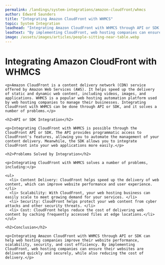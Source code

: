 ```yaml
---
permalink: /landings/system-integrations/amazon-cloudfront/whmcs
author: Edward Saunders
title: "Integrating Amazon CloudFront with WHMCS"
topic: System Integration
leadhead: "Integrating Amazon CloudFront with WHMCS through API or SDK can help web hosting companies improve their website performance, scalability, security, and cost efficiency"
leadtext: "By implementing CloudFront, web hosting companies can ensure their websites are delivered quickly and securely, while also reducing the cost of delivery."
image: /assets/images/articles/people-sitting-near-table.webp
---
```

<div class="arttext">    <h1>Integrating Amazon CloudFront with WHMCS</h1>
    
    <p>Amazon CloudFront is a content delivery network (CDN) service offered by Amazon Web Services (AWS). It helps speed up the delivery of static and dynamic web content, including videos, images, and applications. WHMCS is a popular web hosting automation platform used by web hosting companies to manage their businesses. Integrating CloudFront with WHMCS can be done through API or SDK, and it solves a number of problems.</p>
    
    <h2>API or SDK Integration</h2>
    
    <p>Integrating CloudFront with WHMCS is possible through the CloudFront API or SDK. The API provides programmatic access to CloudFront's features, allowing you to automate the management of your content delivery. Meanwhile, the SDK allows you to integrate CloudFront into your web applications more easily.</p>
    
    <h2>Problems Solved by Integration</h2>
    
    <p>Integrating CloudFront with WHMCS solves a number of problems, including:</p>
    
    <ul>
      <li> Content Delivery: CloudFront helps speed up the delivery of web content, which can improve website performance and user experience. </li>
      <li> Scalability: With CloudFront, your web hosting business can easily scale to meet growing demand for your services. </li>
      <li> Security: CloudFront helps protect your web content from cyber attacks and other security threats. </li>
      <li> Cost: CloudFront helps reduce the cost of delivering web content by caching frequently accessed files at edge locations.</li>
    </ul>
    
    <h2>Conclusion</h2>
    
    <p>Integrating Amazon CloudFront with WHMCS through API or SDK can help web hosting companies improve their website performance, scalability, security, and cost efficiency. By implementing CloudFront, web hosting companies can ensure their websites are delivered quickly and securely, while also reducing the cost of delivery.</p>
    
</div>